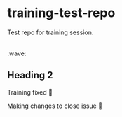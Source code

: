 # training-test-repo
Test repo for training session.

<br> 
:wave:

## Heading 2

Training fixed :slightly_smiling_face:

Making changes to close issue :wave:
